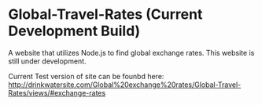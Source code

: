 # Global-Travel-Rates (Current Development Build)
A website that utilizes Node.js to find global exchange rates. This website is still under development.

Current Test version of site can be founbd here: 
http://drinkwatersite.com/Global%20exchange%20rates/Global-Travel-Rates/views/#exchange-rates
